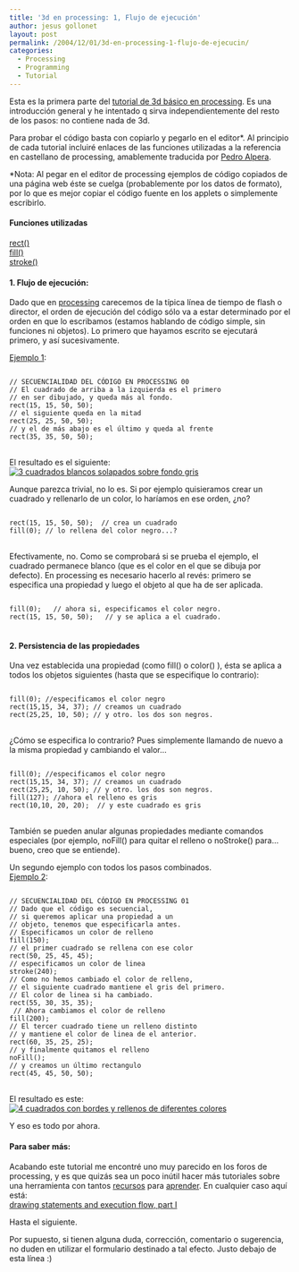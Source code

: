 ```yaml
---
title: '3d en processing: 1, Flujo de ejecución'
author: jesus gollonet
layout: post
permalink: /2004/12/01/3d-en-processing-1-flujo-de-ejecucin/
categories:
  - Processing
  - Programming
  - Tutorial
---
```

<p>Esta es la primera parte del <a href="http://www.jesusgollonet.com/blog/index.php?p=37">tutorial de 3d básico en processing</a>. Es una introducción general y he intentado q sirva independientemente del resto de los pasos: no contiene nada de 3d. </p>
<p>Para probar el código basta con copiarlo y pegarlo en el editor*.  Al principio de cada tutorial incluiré enlaces de las funciones utilizadas a la referencia en castellano de processing, amablemente traducida por <a href="http://www.robotua.com">Pedro Alpera</a>.</p>
<p>*Nota: Al pegar en el editor de processing  ejemplos  de código copiados de una página web éste se cuelga (probablemente por los datos de formato), por lo que es mejor copiar el código fuente en los applets o simplemente escribirlo.</p>
<h4>Funciones utilizadas</h4>
<p><a href="http://processing.org/reference/es/rect_.html">rect()</a><br />
<a href="http://processing.org/reference/es/fill_.html">fill()</a><br />
<a href="http://processing.org/reference/es/stroke_.html">stroke()</a></p>
<h4>1. Flujo de ejecución:</h4>
<p>Dado que en <a href="http://www.processing.org">processing</a> carecemos de la típica línea de tiempo de flash o director, el orden de ejecución del código sólo va a estar determinado por el orden en que lo escribamos (estamos hablando de código simple, sin funciones ni objetos). Lo primero que hayamos escrito se ejecutará  primero, y así sucesivamente.</p>
<p><a href="http://www.jesusgollonet.com/blog/recursos/tutorial_processing/11/index.html" title="ver sketch">Ejemplo 1</a>:</p>
<pre>
<code>
// SECUENCIALIDAD DEL CÓDIGO EN PROCESSING 00
// El cuadrado de arriba a la izquierda es el primero
// en ser dibujado, y queda más al fondo.
rect(15, 15, 50, 50); 
// el siguiente queda en la mitad
rect(25, 25, 50, 50); 
// y el de más abajo es el último y queda al frente
rect(35, 35, 50, 50); 
</code>
</pre>
<p>El resultado es el siguiente:<br />
<a href="http://www.jesusgollonet.com/blog/recursos/tutorial_processing/11/index.html" title="ver sketch"><img src="http://www.jesusgollonet.com/blog/recursos/tutorial_processing/ejemplo11.gif" alt="3 cuadrados blancos solapados sobre fondo gris" /></a></p>
<p>Aunque parezca trivial, no lo es. Si por ejemplo quisieramos crear un cuadrado y rellenarlo de un color, lo haríamos en ese orden, ¿no? </p>
<pre>
<code>
rect(15, 15, 50, 50);  // crea un cuadrado
fill(0); // lo rellena del color negro...?
</code>
</pre>
<p>Efectivamente, no. Como se comprobará si se prueba el ejemplo, el cuadrado permanece blanco (que es el color en el que se dibuja por defecto). En processing es necesario hacerlo al revés: primero se especifica una propiedad y luego el objeto al que ha de ser aplicada.</p>
<pre>
<code>
fill(0);   // ahora si, especificamos el color negro.
rect(15, 15, 50, 50);   // y se aplica a el cuadrado.
</code>
</pre>
<h4>2. Persistencia de las propiedades</h4>
<p>Una vez establecida una propiedad (como fill() o color() ), ésta se aplica a todos los objetos siguientes (hasta que se especifique lo contrario):</p>
<pre>
<code>
fill(0); //especificamos el color negro
rect(15,15, 34, 37); // creamos un cuadrado 
rect(25,25, 10, 50); // y otro. los dos son negros.
</code>
</pre>
<p>¿Cómo se especifica lo contrario? Pues simplemente llamando de nuevo a la misma propiedad y cambiando el valor&#8230;</p>
<pre>
<code>
fill(0); //especificamos el color negro
rect(15,15, 34, 37); // creamos un cuadrado 
rect(25,25, 10, 50); // y otro. los dos son negros.
fill(127); //ahora el relleno es gris
rect(10,10, 20, 20);  // y este cuadrado es gris
</code>
</pre>
<p>También se pueden anular algunas propiedades mediante comandos especiales (por ejemplo, noFill() para quitar el relleno o noStroke() para&#8230; bueno, creo que se entiende).</p>
<p>Un segundo ejemplo con todos los pasos combinados.<br />
<a href="http://www.jesusgollonet.com/blog/recursos/tutorial_processing/12/index.html" title="ver sketch">Ejemplo 2</a>:</p>
<pre>
<code>
// SECUENCIALIDAD DEL CÓDIGO EN PROCESSING 01
// Dado que el código es secuencial, 
// si queremos aplicar una propiedad a un
// objeto, tenemos que especificarla antes.
// Especificamos un color de relleno  
fill(150);   
// el primer cuadrado se rellena con ese color
rect(50, 25, 45, 45); 
// especificamos un color de linea
stroke(240); 
// Como no hemos cambiado el color de relleno,
// el siguiente cuadrado mantiene el gris del primero.
// El color de linea si ha cambiado.
rect(55, 30, 35, 35); 
 // Ahora cambiamos el color de relleno  
fill(200);
// El tercer cuadrado tiene un relleno distinto
// y mantiene el color de linea de el anterior.
rect(60, 35, 25, 25); 
// y finalmente quitamos el relleno
noFill();
// y creamos un último rectangulo
rect(45, 45, 50, 50);
</code>
</pre>
<p>El resultado es este:<br />
<a href="http://www.jesusgollonet.com/blog/recursos/tutorial_processing/12/index.html" title="ver sketch"><img src="http://www.jesusgollonet.com/blog/recursos/tutorial_processing/ejemplo12.gif" alt="4 cuadrados con bordes y rellenos de diferentes colores" /></a></p>
<p>Y eso es todo por ahora.</p>
<h4>Para saber más:</h4>
<p>Acabando este tutorial me encontré uno muy parecido en los foros de processing, y es que quizás sea un poco inútil hacer más tutoriales sobre una herramienta con tantos <a href="http://processing.org/learning/index.html">recursos</a> para <a href="http://processing.org/learning/tutorials/index.html">aprender</a>. En cualquier caso aquí está:<br />
<a href="http://processing.org/discourse/yabb/YaBB.cgi?board=TheoryandPractice;action=display;num=1078263491" title="miniTutorial sobre flujo de ejecución en los foros de processing">drawing statements and execution flow, part I </a></p>
<p>Hasta el siguiente.</p>
<p>Por supuesto, si tienen alguna duda, corrección, comentario o sugerencia, no duden en utilizar el formulario destinado a tal efecto. Justo debajo de esta línea :)</p>
